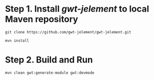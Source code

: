 # Step 1. Install *gwt-jelement* to local Maven repository

``git clone https://github.com/gwt-jelement/gwt-jelement.git``

``mvn install``

# Step 2. Build and Run

``mvn clean gwt:generate-module gwt:devmode``
